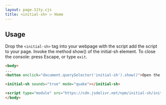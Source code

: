 ```yaml
---
layout: page.11ty.cjs
title: <initial-sh> ⌲ Home
---
```


## Usage

Drop the `<initial-sh>` tag into your webpage with the script add the script to your page. Invoke the method show() of the initial-sh element.
To close the console: press Escape, or type `exit`.

```html
<body>
...
<button onclick="document.querySelector('initial-sh').show()">Open the console</button>

<initial-sh sounds="true" mode="quake"></initial-sh>

<script type="module" src="https://cdn.jsdelivr.net/npm/initial-sh/initial-sh.bundled.js"></script>
</body>
```

<initial-sh></initial-sh>
